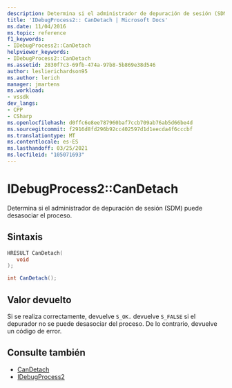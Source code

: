 ```yaml
---
description: Determina si el administrador de depuración de sesión (SDM) puede desasociar el proceso.
title: 'IDebugProcess2:: CanDetach | Microsoft Docs'
ms.date: 11/04/2016
ms.topic: reference
f1_keywords:
- IDebugProcess2::CanDetach
helpviewer_keywords:
- IDebugProcess2::CanDetach
ms.assetid: 2830f7c3-69fb-474a-97b8-5b869e38d546
author: leslierichardson95
ms.author: lerich
manager: jmartens
ms.workload:
- vssdk
dev_langs:
- CPP
- CSharp
ms.openlocfilehash: d0ffc6e8ee787960baf7ccb709ab76ab5d66be4d
ms.sourcegitcommit: f2916d8fd296b92cc402597d1d1eecda4f6cccbf
ms.translationtype: MT
ms.contentlocale: es-ES
ms.lasthandoff: 03/25/2021
ms.locfileid: "105071693"
---
```

# <a name="idebugprocess2candetach"></a>IDebugProcess2::CanDetach
Determina si el administrador de depuración de sesión (SDM) puede desasociar el proceso.

## <a name="syntax"></a>Sintaxis

```cpp
HRESULT CanDetach(
   void
);
```

```csharp
int CanDetach();
```

## <a name="return-value"></a>Valor devuelto
 Si se realiza correctamente, devuelve `S_OK.` devuelve `S_FALSE` si el depurador no se puede desasociar del proceso. De lo contrario, devuelve un código de error.

## <a name="see-also"></a>Consulte también
- [CanDetach](../../../extensibility/debugger/reference/idebugprogram2-candetach.md)
- [IDebugProcess2](../../../extensibility/debugger/reference/idebugprocess2.md)
